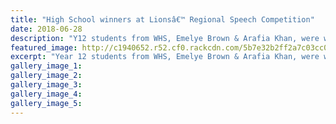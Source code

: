 ```yaml
---
title: "High School winners at Lionsâ€™ Regional Speech Competition"
date: 2018-06-28
description: "Y12 students from WHS, Emelye Brown & Arafia Khan, were winners at the recent Lionsâ€™ Regional Speech Comp..."
featured_image: http://c1940652.r52.cf0.rackcdn.com/5b7e32b2ff2a7c03cc0002d0/Speech-comp-rcp-280-28-june.gif
excerpt: "Year 12 students from WHS, Emelye Brown & Arafia Khan, were winners at the recent Lionsâ€™ Regional Speech Competition"
gallery_image_1: 
gallery_image_2: 
gallery_image_3: 
gallery_image_4: 
gallery_image_5: 
---
```

